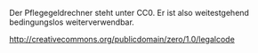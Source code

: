 Der Pflegegeldrechner steht unter CC0.
Er ist also weitestgehend bedingungslos weiterverwendbar.

http://creativecommons.org/publicdomain/zero/1.0/legalcode